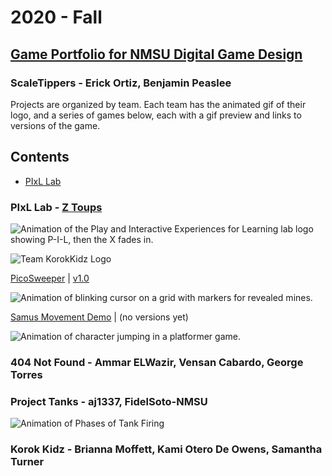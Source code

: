 # 2020 - Fall
## [Game Portfolio for NMSU Digital Game Design](/../index.md)
### ScaleTippers - Erick Ortiz, Benjamin Peaslee

Projects are organized by team. Each team has the animated gif of their logo, and a series of games below, each with a gif preview and links to versions of the game.

## Contents
- [PIxL Lab](#pixl-lab---z-toups)

### PIxL Lab - [Z Toups](https://pixl.nmsu.edu/people/z)

![Animation of the Play and Interactive Experiences for Learning lab logo showing P-I-L, then the X fades in.](/logos/pixl-logo_0.gif)

![Team KorokKidz Logo](/logos/korokLogo2.gif)

[PicoSweeper](/ztoups/picosweeperv1_0.html) \| [v1.0](/ztoups/picosweeperv1_0.html)

![Animation of blinking cursor on a grid with markers for revealed mines.](/ztoups/picosweeper-some_cleared.gif)

[Samus Movement Demo](/ztoups/samusmovev0_3.html) \| (no versions yet)

![Animation of character jumping in a platformer game.](/ztoups/samusmove-jump_all_collisions.gif)

### 404 Not Found - Ammar ELWazir, Vensan Cabardo, George Torres
 
### Project Tanks - aj1337, FidelSoto-NMSU
 
![Animation of Phases of Tank Firing](/logos/Project_Tanks_Logo.gif)

### Korok Kidz - Brianna Moffett, Kami Otero De Owens, Samantha Turner
